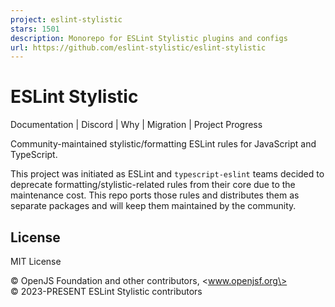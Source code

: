```yaml
---
project: eslint-stylistic
stars: 1501
description: Monorepo for ESLint Stylistic plugins and configs
url: https://github.com/eslint-stylistic/eslint-stylistic
---
```


ESLint Stylistic
================

Documentation | Discord | Why | Migration | Project Progress

Community-maintained stylistic/formatting ESLint rules for JavaScript and TypeScript.

This project was initiated as ESLint and `typescript-eslint` teams decided to deprecate formatting/stylistic-related rules from their core due to the maintenance cost. This repo ports those rules and distributes them as separate packages and will keep them maintained by the community.

License
-------

MIT License

© OpenJS Foundation and other contributors, <www.openjsf.org\>  
© 2023-PRESENT ESLint Stylistic contributors
